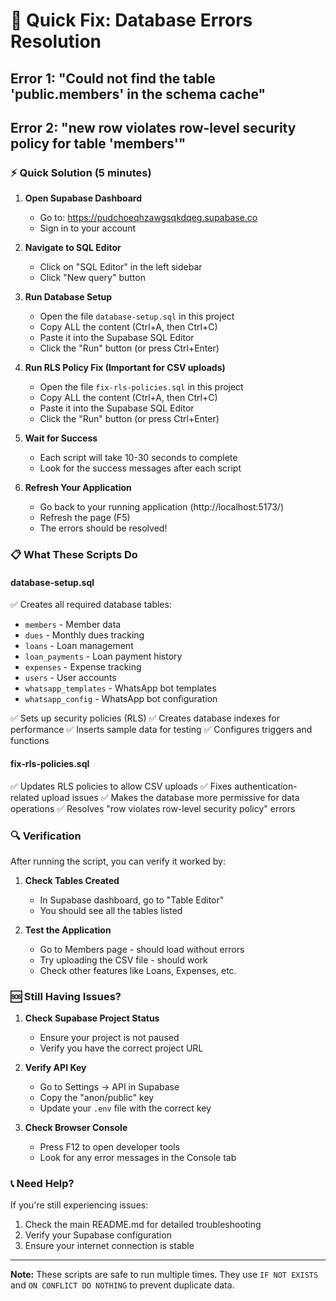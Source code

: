 # 🚨 Quick Fix: Database Errors Resolution

## Error 1: "Could not find the table 'public.members' in the schema cache"
## Error 2: "new row violates row-level security policy for table 'members'"

### ⚡ Quick Solution (5 minutes)

1. **Open Supabase Dashboard**
   - Go to: https://pudchoeqhzawgsqkdqeg.supabase.co
   - Sign in to your account

2. **Navigate to SQL Editor**
   - Click on "SQL Editor" in the left sidebar
   - Click "New query" button

3. **Run Database Setup**
   - Open the file `database-setup.sql` in this project
   - Copy ALL the content (Ctrl+A, then Ctrl+C)
   - Paste it into the Supabase SQL Editor
   - Click the "Run" button (or press Ctrl+Enter)

4. **Run RLS Policy Fix (Important for CSV uploads)**
   - Open the file `fix-rls-policies.sql` in this project
   - Copy ALL the content (Ctrl+A, then Ctrl+C)
   - Paste it into the Supabase SQL Editor
   - Click the "Run" button (or press Ctrl+Enter)

5. **Wait for Success**
   - Each script will take 10-30 seconds to complete
   - Look for the success messages after each script

6. **Refresh Your Application**
   - Go back to your running application (http://localhost:5173/)
   - Refresh the page (F5)
   - The errors should be resolved!

### 📋 What These Scripts Do

#### database-setup.sql
✅ Creates all required database tables:
- `members` - Member data
- `dues` - Monthly dues tracking
- `loans` - Loan management
- `loan_payments` - Loan payment history
- `expenses` - Expense tracking
- `users` - User accounts
- `whatsapp_templates` - WhatsApp bot templates
- `whatsapp_config` - WhatsApp bot configuration

✅ Sets up security policies (RLS)
✅ Creates database indexes for performance
✅ Inserts sample data for testing
✅ Configures triggers and functions

#### fix-rls-policies.sql
✅ Updates RLS policies to allow CSV uploads
✅ Fixes authentication-related upload issues
✅ Makes the database more permissive for data operations
✅ Resolves "row violates row-level security policy" errors

### 🔍 Verification

After running the script, you can verify it worked by:

1. **Check Tables Created**
   - In Supabase dashboard, go to "Table Editor"
   - You should see all the tables listed

2. **Test the Application**
   - Go to Members page - should load without errors
   - Try uploading the CSV file - should work
   - Check other features like Loans, Expenses, etc.

### 🆘 Still Having Issues?

1. **Check Supabase Project Status**
   - Ensure your project is not paused
   - Verify you have the correct project URL

2. **Verify API Key**
   - Go to Settings → API in Supabase
   - Copy the "anon/public" key
   - Update your `.env` file with the correct key

3. **Check Browser Console**
   - Press F12 to open developer tools
   - Look for any error messages in the Console tab

### 📞 Need Help?

If you're still experiencing issues:
1. Check the main README.md for detailed troubleshooting
2. Verify your Supabase configuration
3. Ensure your internet connection is stable

---

**Note:** These scripts are safe to run multiple times. They use `IF NOT EXISTS` and `ON CONFLICT DO NOTHING` to prevent duplicate data.
